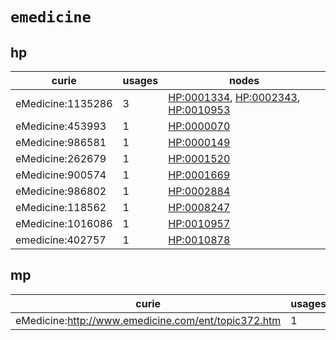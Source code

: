 # `emedicine`

## hp

| curie             |   usages | nodes                                                                                                                                                                     |
|-------------------|----------|---------------------------------------------------------------------------------------------------------------------------------------------------------------------------|
| eMedicine:1135286 |        3 | [HP:0001334](http://purl.obolibrary.org/obo/HP_0001334), [HP:0002343](http://purl.obolibrary.org/obo/HP_0002343), [HP:0010953](http://purl.obolibrary.org/obo/HP_0010953) |
| eMedicine:453993  |        1 | [HP:0000070](http://purl.obolibrary.org/obo/HP_0000070)                                                                                                                   |
| eMedicine:986581  |        1 | [HP:0000149](http://purl.obolibrary.org/obo/HP_0000149)                                                                                                                   |
| eMedicine:262679  |        1 | [HP:0001520](http://purl.obolibrary.org/obo/HP_0001520)                                                                                                                   |
| eMedicine:900574  |        1 | [HP:0001669](http://purl.obolibrary.org/obo/HP_0001669)                                                                                                                   |
| eMedicine:986802  |        1 | [HP:0002884](http://purl.obolibrary.org/obo/HP_0002884)                                                                                                                   |
| eMedicine:118562  |        1 | [HP:0008247](http://purl.obolibrary.org/obo/HP_0008247)                                                                                                                   |
| eMedicine:1016086 |        1 | [HP:0010957](http://purl.obolibrary.org/obo/HP_0010957)                                                                                                                   |
| emedicine:402757  |        1 | [HP:0010878](http://purl.obolibrary.org/obo/HP_0010878)                                                                                                                   |

## mp

| curie                                               |   usages | nodes                                                   |
|-----------------------------------------------------|----------|---------------------------------------------------------|
| eMedicine:http://www.emedicine.com/ent/topic372.htm |        1 | [MP:0004736](http://purl.obolibrary.org/obo/MP_0004736) |

